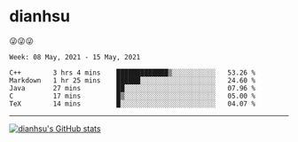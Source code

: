 
# dianhsu

:stuck_out_tongue_winking_eye::stuck_out_tongue_winking_eye::stuck_out_tongue_winking_eye:

<!--START_SECTION:waka-->
```text
Week: 08 May, 2021 - 15 May, 2021

C++        3 hrs 4 mins    █████████████▒░░░░░░░░░░░   53.26 % 
Markdown   1 hr 25 mins    ██████░░░░░░░░░░░░░░░░░░░   24.60 % 
Java       27 mins         ██░░░░░░░░░░░░░░░░░░░░░░░   07.96 % 
C          17 mins         █▒░░░░░░░░░░░░░░░░░░░░░░░   05.00 % 
TeX        14 mins         █░░░░░░░░░░░░░░░░░░░░░░░░   04.07 % 
```
<!--END_SECTION:waka-->

---

[![dianhsu's GitHub stats](https://github-readme-stats.vercel.app/api?username=dianhsu)](https://github.com/anuraghazra/github-readme-stats)
